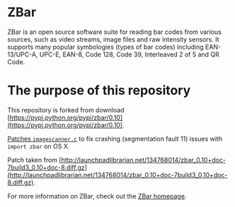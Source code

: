 ZBar
====

ZBar is an open source software suite for reading bar codes from various sources, such as video streams, image files and raw intensity sensors. It supports many popular symbologies (types of bar codes) including EAN-13/UPC-A, UPC-E, EAN-8, Code 128, Code 39, Interleaved 2 of 5 and QR Code.

The purpose of this repository
==============================

This repository is forked from download [https://pypi.python.org/pypi/zbar/0.10](https://pypi.python.org/pypi/zbar/0.10).

[Patches `imagescanner.c`](https://github.com/npinchot/zbar/commit/d3c1611ad2411fbdc3e79eb96ca704a63d30ae69) to fix crashing (segmentation fault 11) issues with `import zbar` on OS X.

Patch taken from [http://launchpadlibrarian.net/134768014/zbar_0.10+doc-7build3_0.10+doc-8.diff.gz](http://launchpadlibrarian.net/134768014/zbar_0.10+doc-7build3_0.10+doc-8.diff.gz).

For more information on ZBar, check out the [ZBar homepage](http://zbar.sourceforge.net).

